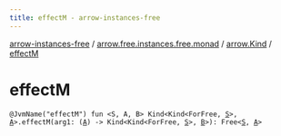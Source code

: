 ```yaml
---
title: effectM - arrow-instances-free
---
```


[arrow-instances-free](../../index.html) / [arrow.free.instances.free.monad](../index.html) / [arrow.Kind](index.html) / [effectM](./effect-m.html)

# effectM

`@JvmName("effectM") fun <S, A, B> Kind<Kind<ForFree, `[`S`](effect-m.html#S)`>, `[`A`](effect-m.html#A)`>.effectM(arg1: (`[`A`](effect-m.html#A)`) -> Kind<Kind<ForFree, `[`S`](effect-m.html#S)`>, `[`B`](effect-m.html#B)`>): Free<`[`S`](effect-m.html#S)`, `[`A`](effect-m.html#A)`>`